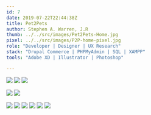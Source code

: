 ```yaml
---
id: 7
date: 2019-07-22T22:44:38Z
title: Pet2Pets
author: Stephen A. Warren, J.R
thumb: ../../src/images/Pet2Pets-Home.jpg
pixel: ../../src/images/P2P-home-pixel.jpg
role: "Developer | Designer | UX Research"
stack: "Drupal Commerce | PHPMyAdmin | SQL | XAMPP"
tools: "Adobe XD | Illustrator | Photoshop"

---
```


![](../../src/images/P2P-home.jpg)
![](../../src/images/P2P-sketch-main.png)
![](../../src/images/P2P-sketch.png)


![](../../src/images/P2P-mock-four.jpg)
![](../../src/images/P2P-mock-five.jpg)

![](../../src/images/P2P-final.jpeg)
![](../../src/images/P2P-mock-three.jpg)
![](../../src/images/P2P-mock-two.jpg)
![](../../src/images/P2P-final-side-view.png)
![](../../src/images/P2P-guide.png)
![](../../src/images/P2P-landing.png)


